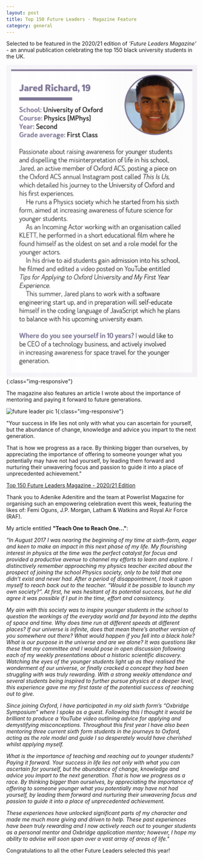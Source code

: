 ```yaml
---
layout: post
title: Top 150 Future Leaders - Magazine Feature
category: general
---
```


Selected to be featured in the 2020/21 edition of *'Future Leaders Magazine'* - an annual publication celebrating the top 150 black university students in the UK.

<!-- more -->

![future leader pic 1](/assets/images/future-leaders1.png){:class="img-responsive"}

The magazine also features an article I wrote about the importance of mentoring and paying it forward to future generations.

![future leader pic 1](/assets/images/future-leaders2.png){:class="img-responsive"}

"Your success in life lies not only with what you can ascertain for yourself, but the abundance of change, knowledge and advice you impart to the next generation.

That is how we progress as a race. By thinking bigger than ourselves, by appreciating the importance of offering to someone younger what you potentially may have not had yourself, by leading them forward and nurturing their unwavering focus and passion to guide it into a place of unprecedented achievement."

 <a href="https://www.flipsnack.com/FutureLeaders/future-leaders-2020-21.html" target="_blank">Top 150 Future Leaders Magazine - 2020/21 Edition</a>

 Thank you to Adenike Adenitire and the team at Powerlist Magazine for organising such an empowering celebration event this week, featuring the likes of: Femi Oguns, J.P. Morgan, Latham & Watkins and Royal Air Force (RAF).

 My article entitled **"Teach One to Reach One..."**:

*"In August 2017 I was nearing the beginning of my time at sixth-form, eager and keen to make an impact in this next phase of my life. My flourishing interest in physics at the time was the perfect catalyst for focus and provided a productive avenue to channel my efforts to learn and explore. I distinctively remember approaching my physics teacher excited about the prospect of joining the school Physics society, only to be told that one didn’t exist and never had. After a period of disappointment, I took it upon myself to reach back out to the teacher. “Would it be possible to launch my own society?”. At first, he was hesitant of its potential success, but he did agree it was possible if I put in the time, effort and consistency.*

*My aim with this society was to inspire younger students in the school to question the workings of the everyday world and far beyond into the depths of space and time. Why does time run at different speeds at different places? If our universe is infinite, does that mean there’s another version of you somewhere out there? What would happen if you fell into a black hole? What is our purpose in the universe and are we alone? It was questions like these that my committee and I would pose in open discussion following each of my weekly presentations about a historic scientific discovery. Watching the eyes of the younger students light up as they realised the wonderment of our universe, or finally cracked a concept they had been struggling with was truly rewarding. With a strong weekly attendance and several students being inspired to further pursue physics at a deeper level, this experience gave me my first taste of the potential success of reaching out to give.*

*Since joining Oxford, I have participated in my old sixth form’s “Oxbridge Symposium” where I spoke as a guest. Following this I thought it would be brilliant to produce a YouTube video outlining advice for applying and demystifying misconceptions. Throughout this first year I have also been mentoring three current sixth form students in the journeys to Oxford, acting as the role model and guide I so desperately would have cherished whilst applying myself.*

*What is the importance of teaching and reaching out to younger students? Paying it forward. Your success in life lies not only with what you can ascertain for yourself, but the abundance of change, knowledge and advice you impart to the next generation. That is how we progress as a race. By thinking bigger than ourselves, by appreciating the importance of offering to someone younger what you potentially may have not had yourself, by leading them forward and nurturing their unwavering focus and passion to guide it into a place of unprecedented achievement.*

*These experiences have unlocked significant parts of my character and made me much more giving and driven to help. These past experiences have been truly rewarding and I now actively reach out to younger students as a personal mentor and Oxbridge application mentor; however, I hope my ability to advise will soon span over a vast array of areas of life."*

Congratulations to all the other Future Leaders selected this year!